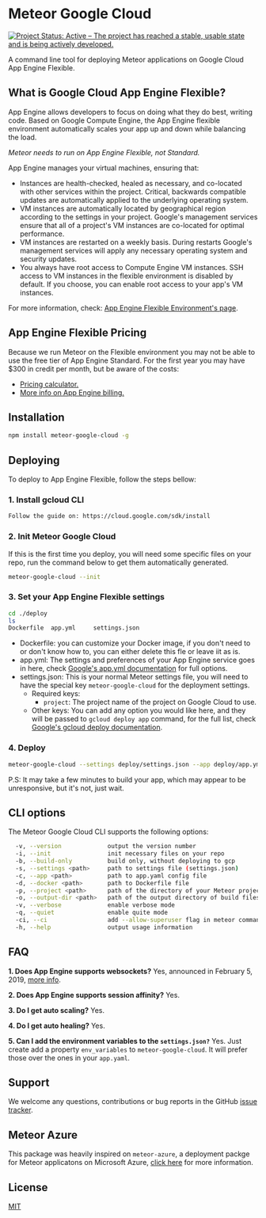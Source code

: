 # Meteor Google Cloud

[![Project Status: Active – The project has reached a stable, usable state and is being actively developed.](https://www.repostatus.org/badges/latest/active.svg)](https://www.repostatus.org/#active)

A command line tool for deploying Meteor applications on Google Cloud App Engine Flexible.

## What is Google Cloud App Engine Flexible?

App Engine allows developers to focus on doing what they do best, writing code. Based on Google Compute Engine, the App Engine flexible environment automatically scales your app up and down while balancing the load.

*Meteor needs to run on App Engine Flexible, not Standard.*

App Engine manages your virtual machines, ensuring that:

- Instances are health-checked, healed as necessary, and co-located with other services within the project.
Critical, backwards compatible updates are automatically applied to the underlying operating system.
- VM instances are automatically located by geographical region according to the settings in your project. Google's management services ensure that all of a project's VM instances are co-located for optimal performance.
- VM instances are restarted on a weekly basis. During restarts Google's management services will apply any necessary operating system and security updates.
- You always have root access to Compute Engine VM instances. SSH access to VM instances in the flexible environment is disabled by default. If you choose, you can enable root access to your app's VM instances.

For more information, check: [App Engine Flexible Environment's page](https://cloud.google.com/appengine/docs/flexible/).

## App Engine Flexible Pricing

Because we run Meteor on the Flexible environment you may not be able to use the free tier of App Engine Standard. For the first year you may have $300 in credit per month, but be aware of the costs:

- [Pricing calculator.](https://cloud.google.com/products/calculator/#id=126a7009-debc-49e7-8e36-f7d5574ecfc1)
- [More info on App Engine billing.](https://stackoverflow.com/questions/47125661/pricing-of-google-app-engine-flexible-env-a-500-lesson)

## Installation

```bash
npm install meteor-google-cloud -g
 ```

## Deploying

To deploy to App Engine Flexible, follow the steps bellow:

### 1. Install gcloud CLI

```bash
Follow the guide on: https://cloud.google.com/sdk/install
```

### 2. Init Meteor Google Cloud

If this is the first time you deploy, you will need some specific files on your repo, run the command below to get them automatically generated.

```bash
meteor-google-cloud --init
```

### 3. Set your App Engine Flexible settings

```bash
cd ./deploy
ls
Dockerfile	app.yml		settings.json
```

- Dockerfile: you can customize your Docker image, if you don't need to or don't know how to, you can either delete this fle or leave iit as is.
- app.yml: The settings and preferences of your App Engine service goes in here, check [Google's app.yml documentation](https://cloud.google.com/appengine/docs/standard/nodejs/config/appref) for full options.
- settings.json: This is your normal Meteor settings file, you will need to have the special key `meteor-google-cloud` for the deployment settings.
  - Required keys:
    - `project`: The project name of the project on Google Cloud to use.
  - Other keys: You can add any option you would like here, and they will be passed to `gcloud deploy app` command, for the full list, check [Google's gcloud deploy documentation](https://cloud.google.com/sdk/gcloud/reference/app/deploy).

### 4. Deploy

```bash
meteor-google-cloud --settings deploy/settings.json --app deploy/app.yml --docker deploy/Dockerfile 
```

P.S: It may take a few minutes to build your app, which may appear to be unresponsive, but it's not, just wait.

## CLI options

The Meteor Google Cloud CLI supports the following options:

```bash
  -v, --version             output the version number
  -i, --init                init necessary files on your repo
  -b, --build-only          build only, without deploying to gcp
  -s, --settings <path>     path to settings file (settings.json)
  -c, --app <path>          path to app.yaml config file
  -d, --docker <path>       path to Dockerfile file
  -p, --project <path>      path of the directory of your Meteor project
  -o, --output-dir <path>   path of the output directory of build files
  -v, --verbose             enable verbose mode
  -q, --quiet               enable quite mode
  -ci, --ci                 add --allow-superuser flag in meteor commands for running in CI
  -h, --help                output usage information
```

## FAQ
**1. Does App Engine supports websockets?**
Yes, announced in February 5, 2019, [more info](https://cloud.google.com/blog/products/application-development/introducing-websockets-support-for-app-engine-flexible-environment).

**2. Does App Engine supports session affinity?** Yes.

**3. Do I get auto scaling?** Yes.

**4. Do I get auto healing?** Yes.

**5. Can I add the environment variables to the `settings.json?`** Yes. Just create add a property `env_variables` to `meteor-google-cloud`. It will prefer those over the ones in your `app.yaml`.
## Support

We welcome any questions, contributions or bug reports in the GitHub [issue tracker](https://github.com/EducationLink/meteor-google-cloud/issues).

## Meteor Azure

This package was heavily inspired on `meteor-azure`, a deployment packge for Meteor applicatons on Microsoft Azure, [click here](https://github.com/fractal-code/meteor-azure) for more information.

## License

[MIT](https://github.com/EducationLink/meteor-google-cloud/blob/master/LICENSE)
